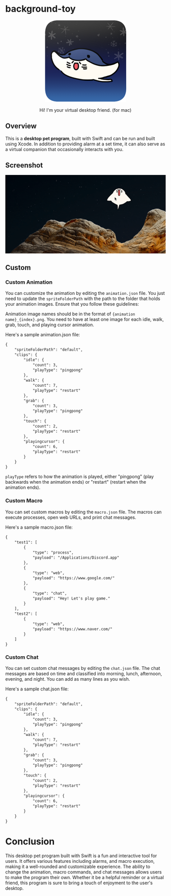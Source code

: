 # background-toy


<p align='center'>
    <img src='./Docs/icon.png'>
</p>
<p align='center'>
Hi! I'm your virtual desktop friend.
(for mac)
</p>

## Overview

This is a **desktop pet program**, built with Swift and can be run and built using Xcode. In addition to providing alarm at a set time, it can also serve as a virtual companion that occasionally interacts with you.

## Screenshot

![.](./Docs/screenshot00.gif)

## Custom

### Custom Animation

You can customize the animation by editing the `animation.json` file.
You just need to update the `spriteFolderPath` with the path to the folder that holds your animation images. Ensure that you follow these guidelines:

Animation image names should be in the format of `{animation name}_{index}.png`.
You need to have at least one image for each idle, walk, grab, touch, and playing cursor animation.

Here's a sample animation.json file:

```
{
    "spriteFolderPath": "default",
    "clips": {
        "idle": {
            "count": 3,
            "playType": "pingpong"
        },
        "walk": {
            "count": 7,
            "playType": "restart"
        },
        "grab": {
            "count": 3,
            "playType": "pingpong"
        },
        "touch": {
            "count": 2,
            "playType": "restart"
        },
        "playingcursor": {
            "count": 6,
            "playType": "restart"
        }
    }
}
```

`playType` refers to how the animation is played, either "pingpong" (play backwards when the animation ends) or "restart" (restart when the animation ends).

### Custom Macro

You can set custom macros by editing the `macro.json` file.
The macros can execute processes, open web URLs, and print chat messages.

Here's a sample macro.json file:

```
{
    "test1": [
        {
            "type": "process",
            "payload": "/Applications/Discord.app"
        },
        {
            "type": "web",
            "payload": "https://www.google.com/"
        },
        {
            "type": "chat",
            "payload": "Hey! Let's play game."
        }
    ],
    "test2": [
        {
            "type": "web",
            "payload": "https://www.naver.com/"
        }
    ]
}
```

### Custom Chat

You can set custom chat messages by editing the `chat.json` file.
The chat messages are based on time and classified into morning, lunch, afternoon, evening, and night.
You can add as many lines as you wish.

Here's a sample chat.json file:

```
{
    "spriteFolderPath": "default",
    "clips": {
        "idle": {
            "count": 3,
            "playType": "pingpong"
        },
        "walk": {
            "count": 7,
            "playType": "restart"
        },
        "grab": {
            "count": 3,
            "playType": "pingpong"
        },
        "touch": {
            "count": 2,
            "playType": "restart"
        },
        "playingcursor": {
            "count": 6,
            "playType": "restart"
        }
    }
}
```

# Conclusion

This desktop pet program built with Swift is a fun and interactive tool for users. It offers various features including alarms, and macro execution, making it a well-rounded and customizable experience. The ability to change the animation, macro commands, and chat messages allows users to make the program their own. Whether it be a helpful reminder or a virtual friend, this program is sure to bring a touch of enjoyment to the user's desktop.
